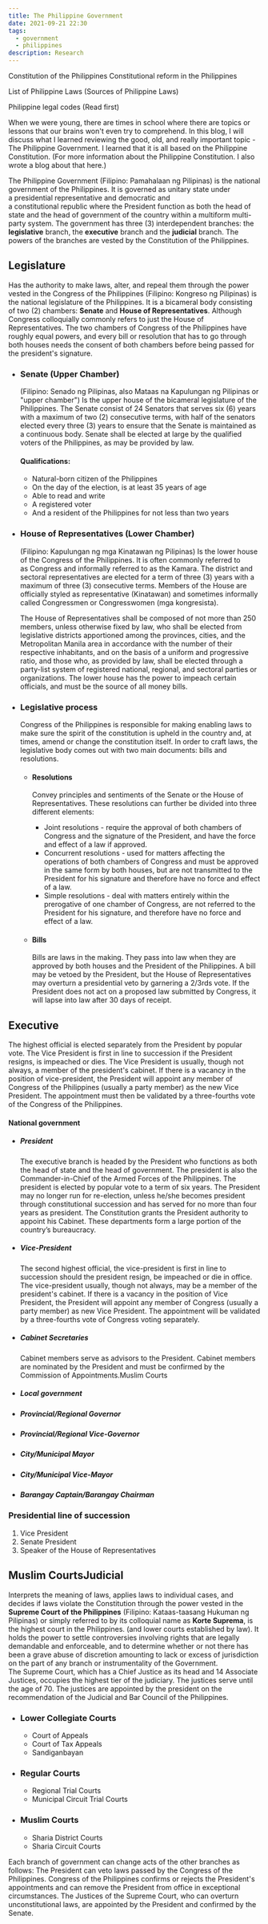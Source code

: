 ```yaml
---
title: The Philippine Government
date: 2021-09-21 22:30
tags:
  - government
  - philippines
description: Research
---
```

Constitution of the Philippines 
Constitutional reform in the Philippines

List of Philippine Laws (Sources of Philippine Laws)

Philippine legal codes (Read first)

When we were young, there are times in school where there are topics or lessons that our brains won't even try to comprehend. In this blog, I will discuss what I learned reviewing the good, old, and really important topic - The Philippine Government. I learned that it is all based on the Philippine Constitution. (For more information about the Philippine Constitution. I also wrote a blog about that here.)

The Philippine Government (Filipino: Pamahalaan ng Pilipinas) is the national government of the Philippines. It is governed as unitary state under a presidential representative and democratic and a constitutional republic where the President function as both the head of state and the head of government of the country within a multiform multi-party system. The government has three (3) interdependent branches: the **legislative** branch, the **executive** branch and the **judicial** branch. The powers of the branches are vested by the Constitution of the Philippines.

## Legislature

Has the authority to make laws, alter, and repeal them through the power vested in the Congress of the Philippines (Filipino: Kongreso ng Pilipinas) is the national legislature of the Philippines. It is a bicameral body consisting of two (2) chambers: **Senate** and **House of Representatives**. Although Congress colloquially commonly refers to just the House of Representatives. The two chambers of Congress of the Philippines have roughly equal powers, and every bill or resolution that has to go through both houses needs the consent of both chambers before being passed for the president's signature.

* ### Senate (Upper Chamber)

  (Filipino: Senado ng Pilipinas, also Mataas na Kapulungan ng Pilipinas or "upper chamber") Is the upper house of the bicameral legislature of the Philippines. The Senate consist of 24 Senators that serves six (6) years with a maximum of two (2) consecutive terms, with half of the senators elected every three (3) years to ensure that the Senate is maintained as a continuous body. Senate shall be elected at large by the qualified voters of the Philippines, as may be provided by law.

  #### Qualifications:

  * Natural-born citizen of the Philippines
  * On the day of the election, is at least 35 years of age
  * Able to read and write
  * A registered voter
  * And a resident of the Philippines for not less than two years
* ### House of Representatives (Lower Chamber)

  (Filipino: Kapulungan ng mga Kinatawan ng Pilipinas) Is the lower house of the Congress of the Philippines. It is often commonly referred to as Congress and informally referred to as the Kamara. The district and sectoral representatives are elected for a term of three (3) years with a maximum of three (3) consecutive terms. Members of the House are officially styled as representative (Kinatawan) and sometimes informally called Congressmen or Congresswomen (mga kongresista).

  The House of Representatives shall be composed of not more than 250 members, unless otherwise fixed by law, who shall be elected from legislative districts apportioned among the provinces, cities, and the Metropolitan Manila area in accordance with the number of their respective inhabitants, and on the basis of a uniform and progressive ratio, and those who, as provided by law, shall be elected through a party-list system of registered national, regional, and sectoral parties or organizations. The lower house has the power to impeach certain officials, and must be the source of all money bills.
* ### Legislative process

  Congress of the Philippines is responsible for making enabling laws to make sure the spirit of the constitution is upheld in the country and, at times, amend or change the constitution itself. In order to craft laws, the legislative body comes out with two main documents: bills and resolutions.

  * #### Resolutions

    Convey principles and sentiments of the Senate or the House of Representatives. These resolutions can further be divided into three different elements:

    * Joint resolutions - require the approval of both chambers of Congress and the signature of the President, and have the force and effect of a law if approved.
    * Concurrent resolutions - used for matters affecting the operations of both chambers of Congress and must be approved in the same form by both houses, but are not transmitted to the President for his signature and therefore have no force and effect of a law.
    * Simple resolutions - deal with matters entirely within the prerogative of one chamber of Congress, are not referred to the President for his signature, and therefore have no force and effect of a law.
  * #### Bills

    Bills are laws in the making. They pass into law when they are approved by both houses and the President of the Philippines. A bill may be vetoed by the President, but the House of Representatives may overturn a presidential veto by garnering a 2/3rds vote. If the President does not act on a proposed law submitted by Congress, it will lapse into law after 30 days of receipt.

## Executive

The highest official is elected separately from the President by popular vote. The Vice President is first in line to succession if the President resigns, is impeached or dies. The Vice President is usually, though not always, a member of the president's cabinet. If there is a vacancy in the position of vice-president, the President will appoint any member of Congress of the Philippines (usually a party member) as the new Vice President. The appointment must then be validated by a three-fourths vote of the Congress of the Philippines.

#### National government

* ##### President

  The executive branch is headed by the President who functions as both the head of state and the head of government. The president is also the Commander-in-Chief of the Armed Forces of the Philippines. The president is elected by popular vote to a term of six years. The President may no longer run for re-election, unless he/she becomes president through constitutional succession and has served for no more than four years as president. The Constitution grants the President authority to appoint his Cabinet. These departments form a large portion of the country’s bureaucracy.
* ##### Vice-President

  The second highest official, the vice-president is first in line to succession should the president resign, be impeached or die in office. The vice-president usually, though not always, may be a member of the president's cabinet. If there is a vacancy in the position of Vice President, the President will appoint any member of Congress (usually a party member) as new Vice President. The appointment will be validated by a three-fourths vote of Congress voting separately.
* ##### Cabinet Secretaries

  Cabinet members serve as advisors to the President. Cabinet members are nominated by the President and must be confirmed by the Commission of Appointments.Muslim Courts
* ##### Local government
* ##### Provincial/Regional Governor
* ##### Provincial/Regional Vice-Governor
* ##### City/Municipal Mayor
* ##### City/Municipal Vice-Mayor
* ##### Barangay Captain/Barangay Chairman

### Presidential line of succession

1. Vice President
2. Senate President
3. Speaker of the House of Representatives

## Muslim CourtsJudicial

Interprets the meaning of laws, applies laws to individual cases, and decides if laws violate the Constitution through the power vested in the **Supreme Court of the Philippines** (Filipino: Kataas-taasang Hukuman ng Pilipinas) or simply referred to by its colloquial name as **Korte Suprema**, is the highest court in the Philippines.
(and lower courts established by law). It holds the power to settle controversies involving rights that are legally demandable and enforceable, and to determine whether or not there has been a grave abuse of discretion amounting to lack or excess of jurisdiction on the part of any branch or instrumentality of the Government. The Supreme Court, which has a Chief Justice as its head and 14 Associate Justices, occupies the highest tier of the judiciary. The justices serve until the age of 70. The justices are appointed by the president on the recommendation of the Judicial and Bar Council of the Philippines.

* ### Lower Collegiate Courts

  * Court of Appeals
  * Court of Tax Appeals
  * Sandiganbayan
* ### Regular Courts

  * Regional Trial Courts
  * Municipal Circuit Trial Courts
* ### Muslim Courts

  * Sharia District Courts
  * Sharia Circuit Courts

Each branch of government can change acts of the other branches as follows:
The President can veto laws passed by the Congress of the Philippines.
Congress of the Philippines confirms or rejects the President's appointments and can remove the President from office in exceptional circumstances.
The Justices of the Supreme Court, who can overturn unconstitutional laws, are appointed by the President and confirmed by the Senate.